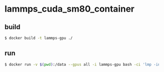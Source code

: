 # lammps_cuda_sm80_container

## build

```bash
$ docker build -t lammps-gpu ./
```

## run

```bash
$ docker run -v $(pwd):/data --gpus all -i lammps-gpu bash -ci 'lmp -in input.in'
```